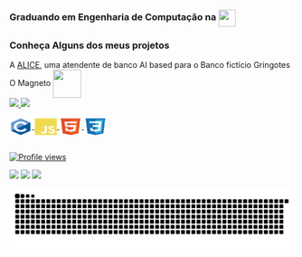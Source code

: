 <h3>Graduando em Engenharia de Computação na <a href="https://unifei.edu.br/" target="_blank">
  <img align="center" height="30" width="30" src="https://unifei.edu.br/wp-content/themes/twentytwelve-child/img/cabecalho/logo-unifei-oficial.png"/>
  </a>
 </h3>
  <h3>
    Conheça Alguns dos meus projetos
 </h3>
 A <a href="https://github.com/Daniel-Ferreira-Lara/Gringotes" target="_blank">ALICE</a>, uma atendente de banco AI based para o Banco fictício Gringotes
  <br>
 O Magneto
  <a href="https://daniel-ferreira-lara.github.io/Site-magneto/" target="_blank">
  <img align="center" height="50" width="50" src="https://daniel-ferreira-lara.github.io/Site-magneto/img/logo-red.png"/>
  </a>
 </div>
 
 <div>
  <a href="https://github.com/Daniel-Ferreira-Lara">
  <img height="180em" src="https://github-readme-stats.vercel.app/api?username=Daniel-Ferreira-Lara&show_icons=true&theme=github_dark&include_all_commits=true&count_private=true"/>
  <img height="180em" src="https://github-readme-stats.vercel.app/api/top-langs/?username=Daniel-Ferreira-Lara&layout=compact&langs_count=6&theme=github_dark&include_all_commits=true&count_private=true&hide=swig,makefile"/>
</div>
  
<div style="display: inline_block"><br>
   <img align="center" alt="C" height="30" width="40" src="https://raw.githubusercontent.com/devicons/devicon/master/icons/c/c-original.svg">
  <img align="center" alt="Js" height="30" width="40" src="https://raw.githubusercontent.com/devicons/devicon/master/icons/javascript/javascript-plain.svg">
  <img align="center" alt="HTML" height="30" width="40" src="https://raw.githubusercontent.com/devicons/devicon/master/icons/html5/html5-original.svg">
  <img align="center" alt="CSS" height="30" width="40" src="https://raw.githubusercontent.com/devicons/devicon/master/icons/css3/css3-original.svg">
</div>
  
##
 
![Profile views](https://gpvc.arturio.dev/Daniel-Ferreira-Lara)  
 
<div> 
  <a href="https://instagram.com/danielferreiralara" target="_blank"><img src="https://img.shields.io/badge/-Instagram-%23E4405F?style=for-the-badge&logo=instagram&logoColor=white" target="_blank"></a>
  <a href="https://www.linkedin.com/in/daniel-ferreira-lara-80b15821a/" target="_blank"><img src="https://img.shields.io/badge/-LinkedIn-%230077B5?style=for-the-badge&logo=linkedin&logoColor=white" target="_blank"></a>
  <a href="https://wa.me/+55037998668240" target="_blank"><img src="https://img.shields.io/badge/-Whatsapp-%6684405F?style=for-the-badge&logo=whatsapp&logoColor=white" target="_blank"></a>
</div>
 
 ![Snake animation](https://github.com/Daniel-Ferreira-Lara/Daniel-Ferreira-Lara/blob/output/github-contribution-grid-snake.svg)
